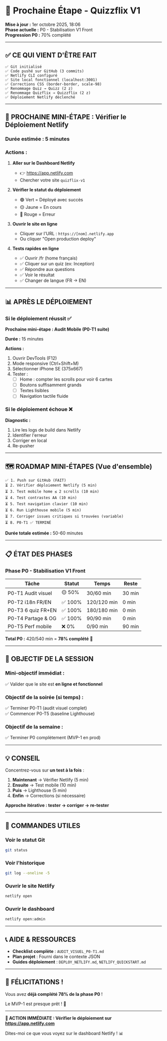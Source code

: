 # 🎯 Prochaine Étape - Quizzflix V1

**Mise à jour :** 1er octobre 2025, 18:06  
**Phase actuelle :** P0 - Stabilisation V1 Front  
**Progression P0 :** 70% complété

---

## ✅ **CE QUI VIENT D'ÊTRE FAIT**

```
✅ Git initialisé
✅ Code pushé sur GitHub (3 commits)
✅ Netlify CLI configuré
✅ Site local fonctionnel (localhost:3001)
✅ Corrections CSS (border-border, scale-98)
✅ Renommage Quiz → Quizz (2 z)
✅ Renommage Quizflix → Quizzflix (2 z)
✅ Déploiement Netlify déclenché
```

---

## 🎯 **PROCHAINE MINI-ÉTAPE : Vérifier le Déploiement Netlify**

### **Durée estimée :** 5 minutes

### **Actions :**

1. **Aller sur le Dashboard Netlify**
   - 👉 https://app.netlify.com
   - Chercher votre site `quizflix-v1`

2. **Vérifier le statut du déploiement**
   - 🟢 Vert = Déployé avec succès
   - 🟡 Jaune = En cours
   - 🔴 Rouge = Erreur

3. **Ouvrir le site en ligne**
   - Cliquer sur l'URL : `https://[nom].netlify.app`
   - Ou cliquer "Open production deploy"

4. **Tests rapides en ligne**
   - ✅ Ouvrir /fr (home français)
   - ✅ Cliquer sur un quiz (ex: Inception)
   - ✅ Répondre aux questions
   - ✅ Voir le résultat
   - ✅ Changer de langue (FR → EN)

---

## 📊 **APRÈS LE DÉPLOIEMENT**

### **Si le déploiement réussit ✅**

**Prochaine mini-étape : Audit Mobile (P0-T1 suite)**

**Durée :** 15 minutes

**Actions :**
1. Ouvrir DevTools (F12)
2. Mode responsive (Ctrl+Shift+M)
3. Sélectionner iPhone SE (375x667)
4. Tester :
   - [ ] Home : compter les scrolls pour voir 6 cartes
   - [ ] Boutons suffisamment grands
   - [ ] Textes lisibles
   - [ ] Navigation tactile fluide

### **Si le déploiement échoue ❌**

**Diagnostic :**
1. Lire les logs de build dans Netlify
2. Identifier l'erreur
3. Corriger en local
4. Re-pusher

---

## 🗺️ **ROADMAP MINI-ÉTAPES (Vue d'ensemble)**

```
✅ 1. Push sur GitHub (FAIT)
⏳ 2. Vérifier déploiement Netlify (5 min)
⏳ 3. Test mobile home ≤ 2 scrolls (10 min)
⏳ 4. Test contrastes AA (10 min)
⏳ 5. Test navigation clavier (10 min)
⏳ 6. Run Lighthouse mobile (5 min)
⏳ 7. Corriger issues critiques si trouvées (variable)
⏳ 8. P0-T1 ✅ TERMINÉ
```

**Durée totale estimée :** 50-60 minutes

---

## 📋 **ÉTAT DES PHASES**

### **Phase P0 - Stabilisation V1 Front**

| Tâche | Statut | Temps | Reste |
|-------|--------|-------|-------|
| P0-T1 Audit visuel | 🟡 50% | 30/60 min | 30 min |
| P0-T2 i18n FR/EN | ✅ 100% | 120/120 min | 0 min |
| P0-T3 6 quiz FR+EN | ✅ 100% | 180/180 min | 0 min |
| P0-T4 Partage & OG | ✅ 100% | 90/90 min | 0 min |
| P0-T5 Perf mobile | ❌ 0% | 0/90 min | 90 min |

**Total P0 :** 420/540 min = **78% complété** 🎉

---

## 🎯 **OBJECTIF DE LA SESSION**

### **Mini-objectif immédiat :**
✅ Valider que le site est **en ligne et fonctionnel**

### **Objectif de la soirée (si temps) :**
✅ Terminer P0-T1 (audit visuel complet)  
✅ Commencer P0-T5 (baseline Lighthouse)

### **Objectif de la semaine :**
✅ Terminer P0 complètement (MVP-1 en prod)

---

## 💡 **CONSEIL**

Concentrez-vous sur **un test à la fois** :

1. **Maintenant** → Vérifier Netlify (5 min)
2. **Ensuite** → Test mobile (10 min)
3. **Puis** → Lighthouse (5 min)
4. **Enfin** → Corrections (si nécessaire)

**Approche itérative : tester → corriger → re-tester**

---

## 🔧 **COMMANDES UTILES**

### **Voir le statut Git**
```bash
git status
```

### **Voir l'historique**
```bash
git log --oneline -5
```

### **Ouvrir le site Netlify**
```bash
netlify open
```

### **Ouvrir le dashboard**
```bash
netlify open:admin
```

---

## 📞 **AIDE & RESSOURCES**

- **Checklist complète** : `AUDIT_VISUEL_P0-T1.md`
- **Plan projet** : Fourni dans le contexte JSON
- **Guides déploiement** : `DEPLOY_NETLIFY.md`, `NETLIFY_QUICKSTART.md`

---

## 🎉 **FÉLICITATIONS !**

Vous avez **déjà complété 78% de la phase P0** !

Le MVP-1 est presque prêt ! 🚀

---

**🎯 ACTION IMMÉDIATE : Vérifier le déploiement sur https://app.netlify.com** 

Dites-moi ce que vous voyez sur le dashboard Netlify ! 📊

